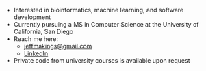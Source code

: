  - Interested in bioinformatics, machine learning, and software development
- Currently pursuing a MS in Computer Science at the University of California, San Diego
- Reach me here: 
  - jeffmakings@gmail.com
  - [LinkedIn](https://www.linkedin.com/in/jeffmakings/)
- Private code from university courses is available upon request
